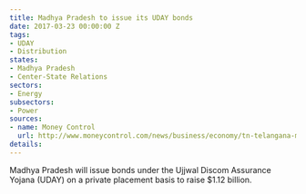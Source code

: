 ```yaml
---
title: Madhya Pradesh to issue its UDAY bonds
date: 2017-03-23 00:00:00 Z
tags:
- UDAY
- Distribution
states:
- Madhya Pradesh
- Center-State Relations
sectors:
- Energy
subsectors:
- Power
sources:
- name: Money Control
  url: http://www.moneycontrol.com/news/business/economy/tn-telangana-mp-to-issue-uday-bonds-worth-rs-18107-crore-2242485.html
details: 
---
```


Madhya Pradesh will issue bonds under the Ujjwal Discom Assurance Yojana (UDAY) on a private placement basis to raise $1.12 billion.
